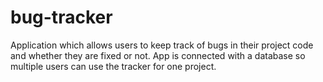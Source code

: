 # bug-tracker
Application which allows users to keep track of bugs in their project code and whether they are fixed or not. App is connected with a database so multiple users can use the tracker for one project. 
